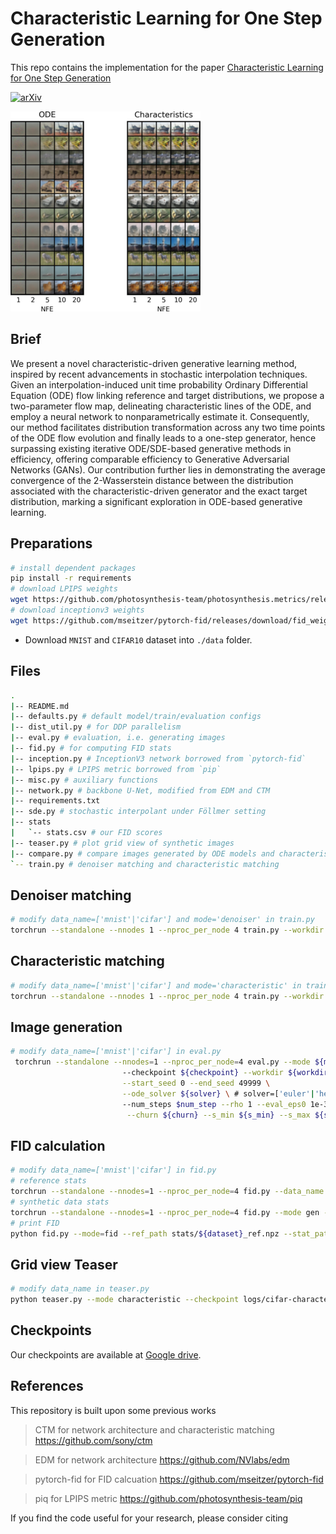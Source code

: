 # Characteristic  Learning for One Step Generation
This repo contains the implementation for the paper [Characteristic  Learning for One Step Generation](https://arxiv.org/abs/ARXIVID)

[![arXiv](https://img.shields.io/badge/arXiv-ARXIVID-b31b1b.svg?style=for-the-badge)](https://arxiv.org/abs/ARXIVID)

![evolution](asset/cifar-cmp.png)

## Brief

We present a novel characteristic-driven generative learning method, inspired by recent advancements in stochastic interpolation techniques. Given an interpolation-induced unit time probability Ordinary Differential Equation (ODE) flow linking reference and target distributions, we propose a two-parameter flow map, delineating characteristic lines of the ODE, and employ a neural network to nonparametrically estimate it.
Consequently, our method facilitates distribution transformation across any two time points of the ODE flow evolution and finally leads to a one-step generator, hence surpassing existing iterative ODE/SDE-based generative methods in efficiency, offering comparable efficiency to Generative Adversarial Networks (GANs). Our contribution further lies in demonstrating the average convergence of the 2-Wasserstein distance between the distribution associated with the characteristic-driven generator and the exact target distribution, marking a significant exploration in ODE-based generative learning.  

## Preparations

```bash
# install dependent packages
pip install -r requirements
# download LPIPS weights
wget https://github.com/photosynthesis-team/photosynthesis.metrics/releases/download/v0.4.0/lpips_weights.pt
# download inceptionv3 weights
wget https://github.com/mseitzer/pytorch-fid/releases/download/fid_weights/pt_inception-2015-12-05-6726825d.pth
```

- Download `MNIST` and `CIFAR10` dataset into `./data` folder.


## Files

```bash
.
|-- README.md
|-- defaults.py # default model/train/evaluation configs
|-- dist_util.py # for DDP parallelism
|-- eval.py # evaluation, i.e. generating images
|-- fid.py # for computing FID stats
|-- inception.py # InceptionV3 network borrowed from `pytorch-fid`
|-- lpips.py # LPIPS metric borrowed from `pip`
|-- misc.py # auxiliary functions
|-- network.py # backbone U-Net, modified from EDM and CTM
|-- requirements.txt
|-- sde.py # stochastic interpolant under Föllmer setting
|-- stats
|   `-- stats.csv # our FID scores
|-- teaser.py # plot grid view of synthetic images
|-- compare.py # compare images generated by ODE models and characteristic generator
`-- train.py # denoiser matching and characteristic matching
```

## Denoiser matching
```bash
# modify data_name=['mnist'|'cifar'] and mode='denoiser' in train.py
torchrun --standalone --nnodes 1 --nproc_per_node 4 train.py --workdir "logs/${data_name}-denoiser"
```

## Characteristic matching
```bash
# modify data_name=['mnist'|'cifar'] and mode='characteristic' in train.py
torchrun --standalone --nnodes 1 --nproc_per_node 4 train.py --workdir "logs/$data_name-characteristic" --teacher logs/${data_name}-denoiser/DDPMpp-100000.pth --bsz 64 --global_bsz 256
```

## Image generation
```bash
# modify data_name=['mnist'|'cifar'] in eval.py
 torchrun --standalone --nnodes=1 --nproc_per_node=4 eval.py --mode ${mode}\ # mode=['denoiser'|'characteristic']
                         --checkpoint ${checkpoint} --workdir ${workdir} \
                         --start_seed 0 --end_seed 49999 \
                         --ode_solver ${solver} \ # solver=['euler'|'heun'|'deis']
                         --num_steps $num_step --rho 1 --eval_eps0 1e-3 \
                          --churn ${churn} --s_min ${s_min} --s_max ${s_max} --gamma ${gamma} # noise mollification
```

## FID calculation
``` bash
# modify data_name=['mnist'|'cifar'] in fid.py
# reference stats
torchrun --standalone --nnodes=1 --nproc_per_node=4 fid.py --data_name ${dataset} --mode=ref --dest=stats/${dataset}_ref
# synthetic data stats
torchrun --standalone --nnodes=1 --nproc_per_node=4 fid.py --mode gen --dest stats/${desc} --img_folder images/${desc}
# print FID
python fid.py --mode=fid --ref_path stats/${dataset}_ref.npz --stat_path stats/${desc}.npz 
```

## Grid view Teaser
```bash
# modify data_name in teaser.py
python teaser.py --mode characteristic --checkpoint logs/cifar-characteristic/DDPMpp-100000.pth --num_steps 1
```

## Checkpoints

Our checkpoints are available at [Google drive](https://drive.google.com/drive/folders/1t2IQwZmEpTaWl-6ySpemmIFArgS9SWCH?usp=sharing).


## References
This repository is built upon some previous works

> CTM for network architecture and characteristic matching https://github.com/sony/ctm

> EDM for network architecture https://github.com/NVlabs/edm

> pytorch-fid for FID calcuation https://github.com/mseitzer/pytorch-fid

> piq for LPIPS metric https://github.com/photosynthesis-team/piq

If you find the code useful for your research, please consider citing

```bib

```
